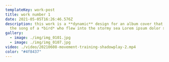 ```yaml
---
templateKey: work-post
title: work number 1
date: 2021-05-05T16:26:46.576Z
description: this work is a **dynamic** design for an album cover that contains
  the song of a *bird* who flew into the stormy sea Lorem ipsum dolor sit amet, consectetur adipiscing elit, sed do eiusmod tempor incididunt ut labore et dolore magna aliqua. Ut enim ad minim veniam, quis nostrud exercitation ullamco laboris nisi ut aliquip ex ea commodo consequat. Duis aute irure dolor in reprehenderit in voluptate velit esse cillum dolore eu fugiat nulla pariatur. Excepteur sint occaecat cupidatat non proident, sunt in culpa qui officia deserunt mollit anim id est laborum
gallery:
  - image: ./img/img_0101.jpg
  - image: ./img/img_0107.jpg
video: ./video/20210608-movement-training-shadowplay-2.mp4
color: "#4f8437"
---
```

